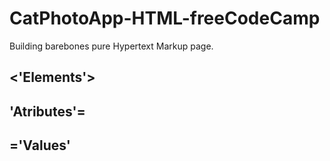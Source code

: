# CatPhotoApp-HTML-freeCodeCamp
Building barebones pure Hypertext Markup page.

## <'Elements'>
  
## 'Atributes'=
  
## ='Values'


